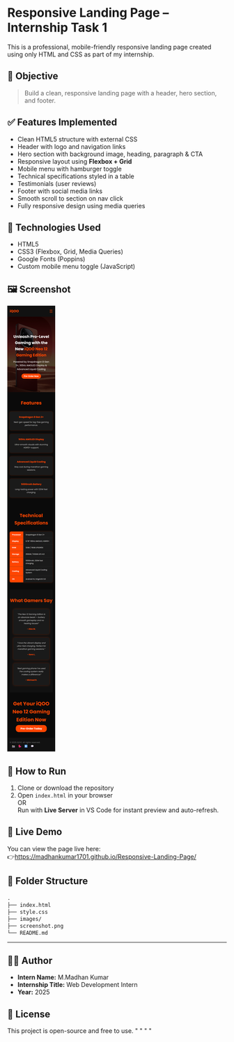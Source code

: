 # Responsive Landing Page – Internship Task 1

This is a professional, mobile-friendly responsive landing page created using only HTML and CSS as part of my internship.

## 🎯 Objective

> Build a clean, responsive landing page with a header, hero section, and footer.

## ✅ Features Implemented

- Clean HTML5 structure with external CSS
- Header with logo and navigation links
- Hero section with background image, heading, paragraph & CTA
- Responsive layout using **Flexbox + Grid**
- Mobile menu with hamburger toggle
- Technical specifications styled in a table
- Testimonials (user reviews)
- Footer with social media links
- Smooth scroll to section on nav click
- Fully responsive design using media queries

## 📱 Technologies Used

- HTML5  
- CSS3 (Flexbox, Grid, Media Queries)
- Google Fonts (Poppins)
- Custom mobile menu toggle (JavaScript)

## 🖼️ Screenshot

![Landing Page Screenshot](Screenshot.png)

## 🧪 How to Run

1. Clone or download the repository
2. Open `index.html` in your browser  
   OR  
   Run with **Live Server** in VS Code for instant preview and auto-refresh.

## 🚀 Live Demo

You can view the page live here:  
👉https://madhankumar1701.github.io/Responsive-Landing-Page/

## 📂 Folder Structure

```
.
├── index.html
├── style.css
├── images/
├── screenshot.png
└── README.md
```

---

## 🙋‍♂️ Author

- **Intern Name:** M.Madhan Kumar  
- **Internship Title:** Web Development Intern  
- **Year:** 2025

## 📄 License

This project is open-source and free to use.
" " 
" " 
